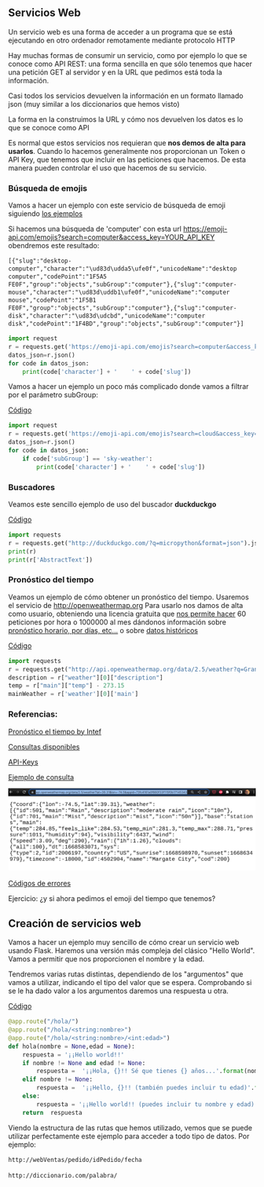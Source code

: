 ## Servicios Web

Un servicio web es una forma de acceder a un programa que se está ejecutando en otro ordenador remotamente mediante protocolo HTTP

Hay muchas formas de consumir un servicio, como por ejemplo lo que se conoce como API REST: una forma sencilla en que sólo tenemos que hacer una petición GET al servidor y en la URL que pedimos está toda la información.

Casi todos los servicios devuelven la información en un formato llamado json (muy similar a los diccionarios que hemos visto)

La forma en la construimos la URL y cómo nos devuelven los datos es lo que se conoce como API

Es normal que estos servicios nos requieran que **nos demos de alta para usarlos**. Cuando lo hacemos generalmente nos proporcionan un Token o API Key, que tenemos que incluir en las peticiones que hacemos. De esta manera pueden controlar el uso que hacemos de su servicio.



### Búsqueda de emojis

Vamos a hacer un ejemplo con este servicio de búsqueda de emoji siguiendo [los ejemplos](https://emoji-api.com/#examples)

Si hacemos una búsqueda de 'computer' con esta url  https://emoji-api.com/emojis?search=computer&access_key=YOUR_API_KEY  obendremos este resultado:


    [{"slug":"desktop-computer","character":"\ud83d\udda5\ufe0f","unicodeName":"desktop computer","codePoint":"1F5A5 FE0F","group":"objects","subGroup":"computer"},{"slug":"computer-mouse","character":"\ud83d\uddb1\ufe0f","unicodeName":"computer mouse","codePoint":"1F5B1 FE0F","group":"objects","subGroup":"computer"},{"slug":"computer-disk","character":"\ud83d\udcbd","unicodeName":"computer disk","codePoint":"1F4BD","group":"objects","subGroup":"computer"}]


```python
import request
r = requests.get('https://emoji-api.com/emojis?search=computer&access_key=YOUR_API_KEY')
datos_json=r.json()
for code in datos_json:
    print(code['character'] + '    ' + code['slug'])
```

Vamos a hacer un ejemplo un poco más complicado donde vamos a filtrar por el parámetro subGroup:

[Código](https://raw.githubusercontent.com/javacasm/CursoPython/master/codigo/12.5.1.BusquedaEmojis.py)

```python
import request
r = requests.get('https://emoji-api.com/emojis?search=cloud&access_key=YOUR_API_KEY')
datos_json=r.json()
for code in datos_json:
    if code['subGroup'] == 'sky-weather':
        print(code['character'] + '    ' + code['slug'])
```

### Buscadores

Veamos este sencillo ejemplo de uso del buscador **duckduckgo**

[Código](https://raw.githubusercontent.com/javacasm/CursoPython/master/codigo/12.5.3.BuscadorDuckDuck.py)

```python
import requests
r = requests.get("http://duckduckgo.com/?q=micropython&format=json").json()
print(r)
print(r['AbstractText'])
```

### Pronóstico del tiempo

Veamos un ejemplo de cómo obtener un pronóstico del tiempo. Usaremos el servicio de http://openweathermap.org
Para usarlo nos damos de alta como usuario, obteniendo una licencia gratuita que [nos permite hacer](https://openweathermap.org/price) 60 peticiones por hora o 1000000 al mes dándonos información sobre [pronóstico horario, por días, etc...](https://openweathermap.org/api/one-call-api) o sobre [datos históricos](https://openweathermap.org/api/one-call-api#history)

[Código](https://raw.githubusercontent.com/javacasm/CursoPython/master/codigo/12.5.2.PronosticoTiempo.py)

```python
import requests
r = requests.get("http://api.openweathermap.org/data/2.5/weather?q=Granada&appid=YOUR_API_KEY").json()
description = r["weather"][0]["description"]
temp = r["main"]["temp"] - 273.15
mainWeather = r['weather'][0]['main']

```


### Referencias:

[Pronóstico el tiempo by Intef](https://code.intef.es/prop_didacticas/consulta-el-tiempo-atmosferico-con-python/)

[Consultas disponibles](https://home.openweathermap.org/myservices)

[API-Keys](https://home.openweathermap.org/api_keys)

[Ejemplo de consulta](https://openweathermap.org/forecast5)

![](./images/openweather-ResultadoConsulta.png)

[Códigos de errores](https://openweathermap.org/faq#error401)


Ejercicio: ¿y si ahora pedimos el emoji del tiempo que tenemos?


## Creación de servicios web

Vamos a hacer un ejemplo muy sencillo de cómo crear un servicio web usando Flask. Haremos una versión más compleja del clásico "Hello World". Vamos a permitir que nos proporcionen el nombre y la edad.

Tendremos varias rutas distintas, dependiendo de los "argumentos" que vamos a utilizar, indicando el tipo del valor que se espera. Comprobando si se le ha dado valor a los argumentos daremos una respuesta u otra.

[Código](https://github.com/javacasm/CursoPython/raw/master/codigo/12.5.3.ServicioFlask.py)

```python
@app.route("/hola/")
@app.route("/hola/<string:nombre>")
@app.route("/hola/<string:nombre>/<int:edad>")
def hola(nombre = None,edad = None):
    respuesta = '¡¡Hello world!!' 
    if nombre != None and edad != None:
        respuesta =  '¡¡Hola, {}!! Sé que tienes {} años...'.format(nombre,edad)
    elif nombre != None:
        respuesta =  '¡¡Hello, {}!! (también puedes incluir tu edad)'.format(nombre)
    else:
        respuesta = '¡¡Hello world!! (puedes incluir tu nombre y edad)' 
    return  respuesta

```

Viendo la estructura de las rutas que hemos utilizado, vemos que se puede utilizar perfectamente este ejemplo para acceder a todo tipo de datos. Por ejemplo: 

```
http://webVentas/pedido/idPedido/fecha

http://diccionario.com/palabra/
```


